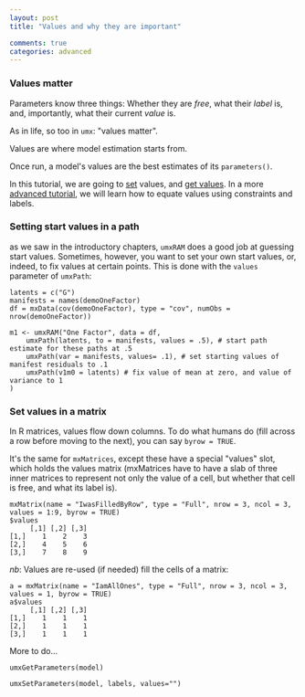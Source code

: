 ```yaml
---
layout: post
title: "Values and why they are important"

comments: true
categories: advanced 
---
```


### Values matter

Parameters know three things: Whether they are *free*, what their *label* is, and, importantly, what their current *value* is.

As in life, so too in `umx`: "values matter".

Values are where model estimation starts from.

Once run, a model's values are the best estimates of its `parameters()`.

In this tutorial, we are going to [set](#setStarts) values, and [get values](#getValues). In a more [advanced tutorial](http://tbates.github.io/advanced/2020/10/03/detailed-How-labels-work.html), we will learn how to equate values using constraints and labels.


### Setting start values in a path
as we saw in the introductory chapters, `umxRAM` does a good job at guessing start values. Sometimes, however, you want to set your own start values, or, indeed, to fix values at certain points. This is done with the `values` parameter of `umxPath`: 

```splus
latents = c("G")
manifests = names(demoOneFactor)
df = mxData(cov(demoOneFactor), type = "cov", numObs = nrow(demoOneFactor))

m1 <- umxRAM("One Factor", data = df,
	umxPath(latents, to = manifests, values = .5), # start path estimate for these paths at .5
	umxPath(var = manifests, values= .1), # set starting values of manifest residuals to .1
	umxPath(v1m0 = latents) # fix value of mean at zero, and value of variance to 1
)

```

### Set values in a matrix

In R matrices, values flow down columns. To do what humans do (fill across a row before moving to the next), you can say `byrow = TRUE`.

It's the same for `mxMatrices`, except these have a special "values" slot, which holds the values matrix (mxMatrices have to have a slab of three inner matrices to represent not only the value of a cell, but whether that cell is free, and what its label is).


```splus
mxMatrix(name = "IwasFilledByRow", type = "Full", nrow = 3, ncol = 3, values = 1:9, byrow = TRUE)
$values
     [,1] [,2] [,3]
[1,]    1    2    3
[2,]    4    5    6
[3,]    7    8    9
```

*nb*: Values are re-used (if needed) fill the cells of a matrix:

```splus
a = mxMatrix(name = "IamAllOnes", type = "Full", nrow = 3, ncol = 3, values = 1, byrow = TRUE)
a$values
     [,1] [,2] [,3]
[1,]    1    1    1
[2,]    1    1    1
[3,]    1    1    1

```




More to do...

```splus
umxGetParameters(model)
```

```splus
umxSetParameters(model, labels, values="")
```
